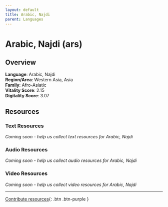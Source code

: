 ```yaml
---
layout: default
title: Arabic, Najdi
parent: Languages
---
```


# Arabic, Najdi (ars)

## Overview

**Language**: Arabic, Najdi  
**Region/Area**: Western Asia, Asia  
**Family**: Afro-Asiatic  
**Vitality Score**: 2.15  
**Digitality Score**: 3.07  

## Resources

### Text Resources
*Coming soon - help us collect text resources for Arabic, Najdi*

### Audio Resources
*Coming soon - help us collect audio resources for Arabic, Najdi*

### Video Resources
*Coming soon - help us collect video resources for Arabic, Najdi*

---

[Contribute resources](https://fairtrain.github.io/){: .btn .btn-purple }
